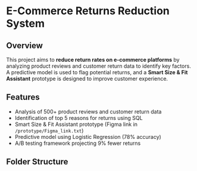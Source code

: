 # E-Commerce Returns Reduction System

## Overview
This project aims to **reduce return rates on e-commerce platforms** by analyzing product reviews and customer return data to identify key factors. A predictive model is used to flag potential returns, and a **Smart Size & Fit Assistant** prototype is designed to improve customer experience.

## Features
- Analysis of 500+ product reviews and customer return data
- Identification of top 5 reasons for returns using SQL
- Smart Size & Fit Assistant prototype (Figma link in `/prototype/Figma_link.txt`)
- Predictive model using Logistic Regression (78% accuracy)
- A/B testing framework projecting 9% fewer returns

## Folder Structure
